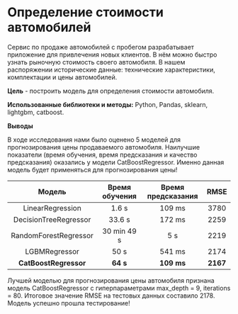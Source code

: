 # Определение стоимости автомобилей
Сервис по продаже автомобилей с пробегом разрабатывает приложение для привлечения новых клиентов. В нём можно быстро узнать рыночную стоимость своего автомобиля.
В нашем распоряжении исторические данные: технические характеристики, комплектации и цены автомобилей.

**Цель** - построить модель для определения стоимости автомобиля.

**Использованные библиотеки и методы:** Python, Pandas, sklearn, lightgbm, catboost.

**Выводы**

В ходе исследования нами было оценено 5 моделей для прогнозирования цены продаваемого автомобиля. Наилучшие показатели (время обучения, время предсказания и качество предсказания) оказались у модели CatBoostRegressor. Именно данная модель будет применяться для прогнозирования цены!

| Модель                | Время обучения      | Время предсказания | RMSE |
| :---:                 |    :----:           |          :---:     | :---:|
| LinearRegression      | 1.6 s              | 109 ms            | 3780 |
| DecisionTreeRegressor | 33.6 s              | 172 ms            | 2259 |
| RandomForestRegressor | 30 min 49 s         | 5 s             | 2219 |
| LGBMRegressor     | 50 s          | 541 ms         | 2174 |
| **CatBoostRegressor**     | **64 s**              | **109 ms**            | **2167** |  


Лучшей моделью для прогнозирования цены автомобиля признана модель CatBoostRegressor c гиперпараметрами max_depth = 9, iterations = 80. Итоговое значение RMSE на тестовых данных составило 2178. Модель успешно прошла тестирование!

